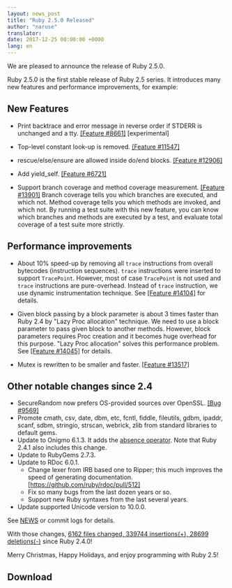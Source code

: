 ```yaml
---
layout: news_post
title: "Ruby 2.5.0 Released"
author: "naruse"
translator:
date: 2017-12-25 00:00:00 +0000
lang: en
---
```


We are pleased to announce the release of Ruby 2.5.0.

Ruby 2.5.0 is the first stable release of Ruby 2.5 series.
It introduces many new features and performance improvements, for example:

## New Features

* Print backtrace and error message in reverse order if STDERR is unchanged and a tty.
  [&#x5B;Feature #8661&#x5D;](https://bugs.ruby-lang.org/issues/8661) [experimental]

* Top-level constant look-up is removed.  [&#x5B;Feature #11547&#x5D;](https://bugs.ruby-lang.org/issues/11547)

* rescue/else/ensure are allowed inside do/end blocks.  [&#x5B;Feature #12906&#x5D;](https://bugs.ruby-lang.org/issues/12906)

* Add yield\_self.  [&#x5B;Feature #6721&#x5D;](https://bugs.ruby-lang.org/issues/6721)

* Support branch coverage and method coverage measurement. [&#x5B;Feature #13901&#x5D;](https://bugs.ruby-lang.org/issues/13901)
  Branch coverage tells you which branches are executed, and which not.
  Method coverage tells you which methods are invoked, and which not.
  By running a test suite with this new feature, you can know which branches
  and methods are executed by a test, and evaluate total coverage of a test
  suite more strictly.

## Performance improvements

* About 10% speed-up by removing all `trace` instructions from overall bytecodes (instruction sequences). `trace` instructions were inserted to support `TracePoint`. However, most of case `TracePoint` is not used and `trace` instructions are pure-overhead. Instead of `trace` instruction, we use dynamic instrumentation technique. See [&#x5B;Feature #14104&#x5D;](https://bugs.ruby-lang.org/issues/14104) for details.

* Given block passing by a block parameter is about 3 times faster than Ruby 2.4 by "Lazy Proc allocation" technique. We need to use a block parameter to pass given block to another methods. However, block parameters requires Proc creation and it becomes huge overhead for this purpose. "Lazy Proc allocation" solves this performance problem. See [&#x5B;Feature #14045&#x5D;](https://bugs.ruby-lang.org/issues/14045) for details.

* Mutex is rewritten to be smaller and faster. [&#x5B;Feature #13517&#x5D;](https://bugs.ruby-lang.org/issues/13517)

## Other notable changes since 2.4

* SecureRandom now prefers OS-provided sources over OpenSSL. [&#x5B;Bug #9569&#x5D;](https://bugs.ruby-lang.org/issues/9569)
* Promote cmath, csv, date, dbm, etc, fcntl, fiddle, fileutils, gdbm, ipaddr, scanf, sdbm, stringio, strscan, webrick, zlib from
  standard libraries to default gems.
* Update to Onigmo 6.1.3.
  It adds the [absence operator](https://github.com/k-takata/Onigmo/issues/87).
  Note that Ruby 2.4.1 also includes this change.
* Update to RubyGems 2.7.3.
* Update to RDoc 6.0.1.
  * Change lexer from IRB based one to Ripper;
    this much improves the speed of generating documentation.
    [https://github.com/ruby/rdoc/pull/512]
  * Fix so many bugs from the last dozen years or so.
  * Support new Ruby syntaxes from the last several years.
* Update supported Unicode version to 10.0.0.

See [NEWS](https://github.com/ruby/ruby/blob/v2_5_0/NEWS)
or commit logs for details.

With those changes,
[6162 files changed, 339744 insertions(+), 28699 deletions(-)](https://github.com/ruby/ruby/compare/v2_4_0...v2_5_0)
since Ruby 2.4.0!

Merry Christmas, Happy Holidays, and enjoy programming with Ruby 2.5!

## Download


